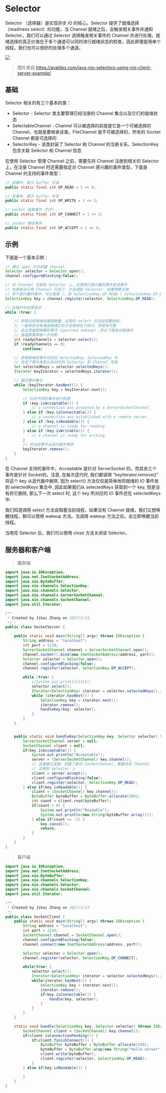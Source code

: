 # Selector

<!-- toc -->

Selector （选择器）是实现异步 IO 的核心。Selector 提供了就绪选择（readiness select）的功能，当 Channel 就绪之后，会触发相关事件并通知 Selector，我们可以通过 Selector 选择触发相关事件的 Channel 并进行处理。就绪选择的真正价值在于多个通道可以同时进行就绪状态的检查，因此即便是用单个线程，我们也可以很好的处理多个通道。

![](/images/nio/nio_selector.png)
> 图片来自 https://avaldes.com/java-nio-selectors-using-nio-client-server-example/

## 基础
Selector 相关的有三个基本的类：
* Selector - Selector 类主要管理已经注册的 Channel 集合以及它们的就绪状态
* SelectableChannel - Channel 可以被选择的前提是它是一个可被选择的 Channel，也就是要继承该类。FileChannel 是不可被选择的，所有的 Socket Channel 都是可选择的
* SelectorKey - 该类封装了 Selector 和 Channel 的注册关系，SelectionKey 包含关联 Selector 和 Channel 信息

在使用 Selector 管理 Channel 之前，需要先将 Channel 注册到相关的 Selector 上，在注册 Channel 时还需要指定对 Channel 感兴趣的事件类型，下面是 Channel 的支持的事件类型：

```java
// 读事件，表示 buffer 可读
public static final int OP_READ = 1 << 0;

// 写事件，表示 buffer 可写
public static final int OP_WRITE = 1 << 2;

// socket 连接事件（TCP）
public static final int OP_CONNECT = 1 << 3;

// socket 接收事件
public static final int OP_ACCEPT = 1 << 4;
```
## 示例
下面是一个基本示例：
```java
// 通过 open 方法创建 channel
Selector selector = Selector.open();
channel.configureBlocking(false);

// 将 Channel 注册到 Selector 上，这里我们感兴趣的事件是读事件
// 也就是说只有 Channel 可读了，才会通知 Selector，如果想要注册
// 多个感兴趣的事件，可以使用 |，如 SelectionKey.OP_READ | SelectionKey.OP_WRITE
SelectionKey key = channel.register(selector, SelectionKey.OP_READ);

// 在循环中处理请求
while (true) {

    // 获得已经就绪的通道数量，这里的 select 方法会阻塞线程，
    // 一般来说当有通道就绪之后才会继续往下执行，但是有可能
    // 会出现虚假唤醒的情况（spurious wakeup）,所以下面会对就绪的
    // 通道数量再做一次判断
    int readyChannels = selector.select();
    if (readyChannels == 0)
        continue;

    // 获得就绪的事件对应的 SelectedKey，SelectedKey 中
    // 包含了事件类型以及对应的 Selector 和 Channel 信息
    Set selectedKeys = selector.selectedKeys();
    Iterator keyIterator = selectedKeys.iterator();

    // 遍历事件集合
    while (keyIterator.hasNext()) {
        SelectionKey key = keyIterator.next();

        // 针对不同的事件进行处理
        if (key.isAcceptable()) {
            // a connection was accepted by a ServerSocketChannel.
        } else if (key.isConnectable()) {
            // a connection was established with a remote server.
        } else if (key.isReadable()) {
            // a channel is ready for reading
        } else if (key.isWritable()) {
            // a channel is ready for writing
        }
        // 将当前事件从迭代器中移除
        keyIterator.remove();
    }
}
```
在 Channel 支持的事件中，Acceptable 是针对 ServerSocket 的，而其余三个事件是针对 Socket的。注意, 在每次迭代时, 我们都调用 "keyIterator.remove()" 将这个 key 从迭代器中删除, 因为 select() 方法仅仅是简单地将就绪的 IO 事件放到 selectedKeys 集合中, 因此如果我们从 selectedKeys 获取到一个 key, 但是没有将它删除, 那么下一次 select 时, 这个 key 所对应的 IO 事件还在 selectedKeys 中.

我们知道调用 select 方法会阻塞当前线程，如果没有 Channel 就绪，我们又想唤醒线程，额可以使用 wakeup 方法。当调用  wakeup 方法之后，会立即唤醒当前线程。

当用完 Selector 后，我们可以使用 close 方法关闭该 Selector。

## 服务器和客户端
> 服务端

```java
import java.io.IOException;
import java.net.InetSocketAddress;
import java.nio.ByteBuffer;
import java.nio.channels.SelectionKey;
import java.nio.channels.Selector;
import java.nio.channels.ServerSocketChannel;
import java.nio.channels.SocketChannel;
import java.util.Iterator;

/**
 * Created by Jikai Zhang on 2017/5/13.
 */
public class SocketServer {

    public static void main(String[] args) throws IOException {
        String address = "localhost";
        int port = 1234;
        ServerSocketChannel channel = ServerSocketChannel.open();
        channel.socket().bind(new InetSocketAddress(address, port));
        Selector selector = Selector.open();
        channel.configureBlocking(false);
        channel.register(selector, SelectionKey.OP_ACCEPT);

        while (true) {
            //System.out.println(1111);
            selector.select();
            Iterator<SelectionKey> iterator = selector.selectedKeys().iterator();
            while (iterator.hasNext()) {
                SelectionKey key = iterator.next();
                iterator.remove();
                handleKey(key, selector);
            }
        }
    }


    public static void handleKey(SelectionKey key, Selector selector) throws IOException {
        ServerSocketChannel server = null;
        SocketChannel client = null;
        if(key.isAcceptable()) {
            System.out.println("Acceptable");
            server = (ServerSocketChannel) key.channel();
            // 这里建立连接，创建了新的 SocketChannel，需要将该 Channel
            // 注册到 Selector 上
            client = server.accept();
            client.configureBlocking(false);
            client.register(selector, SelectionKey.OP_READ);
        } else if(key.isReadable()) {
            client = (SocketChannel) key.channel();
            ByteBuffer byteBuffer = ByteBuffer.allocate(200);
            int count = client.read(byteBuffer);
            if(count > 0) {
                System.out.println("Readable");
                System.out.println(new String(byteBuffer.array()));
            } else if(count == -1) {
                key.cancel();
                return;
            }
        }
    }
}
```
> 客户端

```java
import java.io.IOException;
import java.net.InetSocketAddress;
import java.nio.ByteBuffer;
import java.nio.channels.SelectionKey;
import java.nio.channels.Selector;
import java.nio.channels.SocketChannel;
import java.util.Iterator;

/**
 * Created by Jikai Zhang on 2017/5/13.
 */
public class SocketClient {
    public static void main(String[] args) throws IOException {
        String address = "localhost";
        int port = 1234;
        SocketChannel channel = SocketChannel.open();
        channel.configureBlocking(false);
        channel.connect(new InetSocketAddress(address, port));

        Selector selector = Selector.open();
        channel.register(selector, SelectionKey.OP_CONNECT);

        while(true) {
            selector.select();
            Iterator<SelectionKey> iterator = selector.selectedKeys().iterator();
            while(iterator.hasNext()) {
                SelectionKey key = iterator.next();
                iterator.remove();
                if(key.isConnectable()) {
                    handle(key, selector);
                }
            }
        }
    }

    static void handle(SelectionKey key, Selector selector) throws IOException {
        SocketChannel client = (SocketChannel) key.channel();
        if(client.isConnectionPending()) {
            if(client.finishConnect()) {
                ByteBuffer byteBuffer = ByteBuffer.allocate(200);
                byteBuffer = ByteBuffer.wrap(new String("hello server").getBytes());
                client.write(byteBuffer);
                client.register(selector, SelectionKey.OP_READ);
            }
        } else if(key.isReadable()) {

        }
    }
}

```
